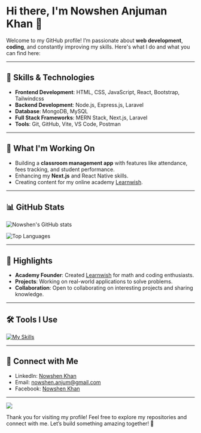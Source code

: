 # Hi there, I'm Nowshen Anjuman Khan 👋

Welcome to my GitHub profile! I’m passionate about **web development**, **coding**, and constantly improving my skills. Here's what I do and what you can find here:

---

## 🔧 Skills & Technologies

- **Frontend Development**: HTML, CSS, JavaScript, React, Bootstrap, Tailwindcss
- **Backend Development**: Node.js, Express.js, Laravel
- **Database**: MongoDB, MySQL
- **Full Stack Frameworks**: MERN Stack, Next.js, Laravel
- **Tools**: Git, GitHub, Vite, VS Code, Postman

---

## 🚀 What I'm Working On

- Building a **classroom management app** with features like attendance, fees tracking, and student performance.
- Enhancing my **Next.js** and React Native skills.
- Creating content for my online academy [Learnwish](https://nowshen-khan.github.io/learnwish.en/).

---

## 📊 GitHub Stats

![Nowshen's GitHub stats](https://github-readme-stats.vercel.app/api?username=nowshen-khan&show_icons=true&theme=radical)

![Top Languages](https://github-readme-stats.vercel.app/api/top-langs/?username=nowshen-khan&layout=compact&theme=radical)

---

## 🌟 Highlights

- **Academy Founder**: Created [Learnwish](https://nowshen-khan.github.io/learnwish.en/) for math and coding enthusiasts.
- **Projects**: Working on real-world applications to solve problems.
- **Collaboration**: Open to collaborating on interesting projects and sharing knowledge.

---

## 🛠️ Tools I Use

[![My Skills](https://skillicons.dev/icons?i=html,css,bootstrap,tailwind,js,react,vue,nodejs,express,mongodb,nextjs,git,github,laravel,mysql)](https://skillicons.dev)

---

## 📢 Connect with Me

- LinkedIn: [Nowshen Khan](https://www.linkedin.com/in/nowshen-khan/)
- Email: [nowshen.anjum@gmail.com](mailto:nowshen.anjum@gmail.com)
- Facebook: [Nowshen Khan](https://www.facebook.com/nowshenkhan11)

---

[![](https://visitcount.itsvg.in/api?id=nowshen&label=Profile%20Views&pretty=true)](https://visitcount.itsvg.in)

Thank you for visiting my profile! Feel free to explore my repositories and connect with me. Let’s build something amazing together! 💜
